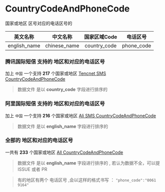 # CountryCodeAndPhoneCode
国家或地区 区号对应的电话区号的

|英文名称|中文名称|国家区域Code|电话区号|
|:---:|:----:|:------:|:------:|
|english_name|chinese_name|country_code|phone_code|

### 腾讯国际短信 支持的 地区和对应的电话区号

加上 `中国` 一个支持  **217** 个国家或地区 [Tencnet SMS CountryCodeAndPhoneCode](./tencentSms/countryCodeAndPhoneCode.json)

> 数据文件 是以 **country_code** 字段进行排序的

### 阿里国际短信 支持的 地区和对应的电话区号

加上 `中国` 一个支持  **216** 个国家或地区 [Ali SMS CountryCodeAndPhoneCode](./aliSms/countryCodeAndPhoneCode.json)

> 数据文件 是以 **english_name** 字段进行排序的

### 全部的 地区和对应的电话区号

一共有 **233** 个国家或地区 [All CountryCodeAndPhoneCode](./all/countryCodeAndPhoneCode.json)

> 数据文件 是以 **english_name** 字段进行排序的 , 若认为数据不全，可以提 ISSUE 或者 PR 

> 有的地区有两个 电话区号 ,会以这样的格式书写 ： `"phone_code":"0061 9164"`
